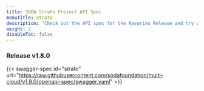 ```yaml
---
title: SODA Strato Project API Spec
menuTitle: Strato
description: "Check out the API spec for the Navarino Release and try out the APIs without having to install the system."
weight: 2
disableToc: false
---
```

### Release v1.8.0  

{{< swagger-spec id="strato" url="https://raw.githubusercontent.com/sodafoundation/multi-cloud/v1.8.0/openapi-spec/swagger.yaml" >}}